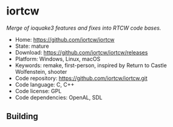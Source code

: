 # iortcw

_Merge of ioquake3 features and fixes into RTCW code bases._

- Home: https://github.com/iortcw/iortcw
- State: mature
- Download: https://github.com/iortcw/iortcw/releases
- Platform: Windows, Linux, macOS
- Keywords: remake, first-person, inspired by Return to Castle Wolfenstein, shooter
- Code repository: https://github.com/iortcw/iortcw.git
- Code language: C, C++
- Code license: GPL
- Code dependencies: OpenAL, SDL

## Building
